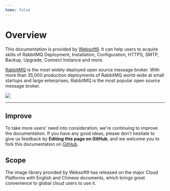 ```yaml
---
home: false
---
```


# Overview

This documentation is provided by [Websoft9](https://www.websoft9.com/). It can help users to acquire skills of RabbitMQ Deployment, Installation, Configuration, HTTPS, SMTP, Backup, Upgrade, Connect Instance and more.

[RabbitMQ](https://rabbitmq-server.apache.org/) is the most widely deployed open source message broker. With more than 35,000 production deployments of RabbitMQ world-wide at small startups and large enterprises, RabbitMQ is the most popular open source message broker.

![](https://libs.websoft9.com/Websoft9/DocsPicture/zh/rabbitmq/rabbitmq-gui-websoft9.png)

---

## Improve

To take more users' need into consideration, we're continuing to improve the documentation. If you have any good ideas, please don't hesitate to give us feedback by **Editing this page on GitHub**, and we welcome you to fork this documentation on [GitHub](https://github.com/Websoft9/ansible-rabbitmq).

## Scope

The image library provided by Websoft9 has released on the major Cloud Platforms with English and Chinese documents, which brings great convenience to global cloud users to use it.
